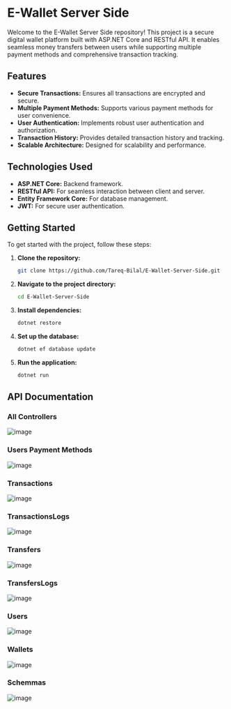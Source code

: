 # E-Wallet Server Side

Welcome to the E-Wallet Server Side repository! This project is a secure digital wallet platform built with ASP.NET Core and RESTful API. It enables seamless money transfers between users while supporting multiple payment methods and comprehensive transaction tracking.

## Features

- **Secure Transactions:** Ensures all transactions are encrypted and secure.
- **Multiple Payment Methods:** Supports various payment methods for user convenience.
- **User Authentication:** Implements robust user authentication and authorization.
- **Transaction History:** Provides detailed transaction history and tracking.
- **Scalable Architecture:** Designed for scalability and performance.

## Technologies Used

- **ASP.NET Core:** Backend framework.
- **RESTful API:** For seamless interaction between client and server.
- **Entity Framework Core:** For database management.
- **JWT:** For secure user authentication.

## Getting Started

To get started with the project, follow these steps:

1. **Clone the repository:**
   ```bash
   git clone https://github.com/Tareq-Bilal/E-Wallet-Server-Side.git
2. **Navigate to the project directory:**
   ```bash
   cd E-Wallet-Server-Side

3. **Install dependencies:**
   ```bash
   dotnet restore

4. **Set up the database:**

   ```bash
   dotnet ef database update

5. **Run the application:**
   ```bash
   dotnet run

## API Documentation

### All Controllers

![image](https://github.com/user-attachments/assets/93f74f87-c621-466b-a1e5-7a128c174a93)

### Users Payment Methods

![image](https://github.com/user-attachments/assets/3b9d7733-93ef-41ed-a0f0-424a388ffcc8)

### Transactions

![image](https://github.com/user-attachments/assets/d4e951ac-e9af-4a6a-905a-f7a4b5a9a793)

### TransactionsLogs

![image](https://github.com/user-attachments/assets/1c78dad6-4609-4ebc-bea2-0703403e5db9)

### Transfers

![image](https://github.com/user-attachments/assets/2f95b426-029b-464c-8fe0-12ab22a9ec49)

### TransfersLogs

![image](https://github.com/user-attachments/assets/1e3bfd9e-bd04-4b03-ac8c-e5e514a19ae1)

### Users
   
![image](https://github.com/user-attachments/assets/595a0a8c-bd9e-46ab-bcb8-337737007ac3)

### Wallets

![image](https://github.com/user-attachments/assets/9281c30e-a845-43af-b7f4-3d8d655396a3)

### Schemmas 

![image](https://github.com/user-attachments/assets/3cc0044a-a8ee-48ed-89bd-ae84c538b037)


